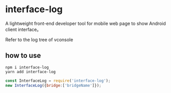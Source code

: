 # interface-log
A lightweight front-end developer tool for mobile web page to show Android client interface。

Refer to the log tree of vconsole

## how to use 
```shell
npm i interface-log
yarn add interface-log
```
```javascript
const InterfaceLog = require('interface-log');
new InterfaceLog({bridge:['bridgeName']});

```